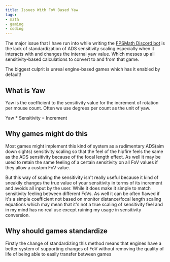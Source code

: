 ```yaml
---
title: Issues With FoV Based Yaw
tags:
- math
- gaming
- coding
---
```


The major issue that I have run into while writing the [FPSMath Discord bot](https://fpsmath.xyz)
is the lack of standardization of ADS sensitivity scaling especially when
it interacts with and changes the internal yaw value.
Which messes up all sensitivity-based calculations to convert to and from that game.

The biggest culprit is unreal engine-based games which has it enabled by default!

## What is Yaw

Yaw is the coefficient to the sensitivity value for
the increment of rotation per mouse count.
Often we use degrees per count as the unit of yaw.

Yaw \* Sensitivity = Increment

## Why games might do this

Most games might implement this kind of system as a
rudimentary ADS(aim down sights) sensitivity scaling
so that the feel of the hipfire feels the same as the ADS sensitivity because
of the focal length effect.
As well it may be used to retain the same feeling of
a certain sensitivity on all FoV values if they allow a custom FoV value.

But this way of scaling the sensitivity isn't really useful because
it kind of sneakily changes the true value of your sensitivity in terms of
its increment and avoids all input by the user.
While it does make it simple to match sensitivity feeling between different FoVs.
As well it can be often flawed if it's a simple coefficient not based on
monitor distance/focal length scaling equations which may mean
that it's not a true scaling of sensitivity feel and
in my mind has no real use except ruining my usage in sensitivity conversion.

## Why should games standardize

Firstly the change of standardizing this method means that
engines have a better system of supporting changes of FoV without removing
the quality of life of being able to easily transfer between games
